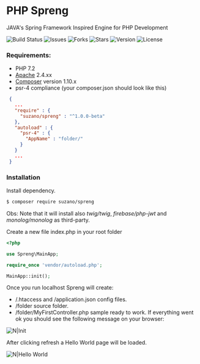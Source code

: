 # PHP Spreng
JAVA's Spring Framework Inspired Engine for PHP Development 


![Build Status](https://api.travis-ci.org/siIverbIade/spreng.svg?branch=master&status=unknown)
![Issues](https://img.shields.io/github/issues/siIverbIade/spreng)
![Forks](https://img.shields.io/github/forks/siIverbIade/spreng)
![Stars](https://img.shields.io/github/stars/siIverbIade/spreng)
![Version](https://img.shields.io/badge/version-v1.0.2--beta-blueviolet)
![License](https://img.shields.io/github/license/siIverbIade/spreng)

 ### Requirements:
 - PHP 7.2
 - [Apache](https://httpd.apache.org/) 2.4.xx
 - [Composer](https://getcomposer.org/download/) version 1.10.x
 - psr-4 compliance (your composer.json should look like this)
 ```json
  {
    ...
    "require" : {
      "suzano/spreng" : "^1.0.0-beta"
    },
    "autoload" : {
      "psr-4" : {
        "AppName" : "folder/"
      }
    }
    ...
  }
 ```
 ### Installation
 Install dependency. 
 
 ```sh
 $ composer require suzano/spreng
 ```
 
Obs: Note that it will install also *twig/twig*, *firebase/php-jwt* and *monolog/monolog* as third-party.
 
Create a new file index.php in your root folder
 ```php
 <?php

use Spreng\MainApp;

require_once 'vendor/autoload.php';

MainApp::init();
  ```

Once you run localhost Spreng will create:
 - /.htaccess and /application.json config files.
 - /folder source folder.
 - /folder/MyFirstController.php sample ready to work.
If everything went ok you should see the following message on your browser:

![N|Init](https://i.ibb.co/Vw846P6/Screenshot-2.png)
 
After clicking refresh a Hello World page will be loaded.

![N|Hello World](https://i.ibb.co/dJtsXDV/Screenshot-1.png)

